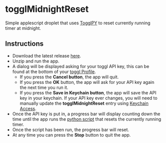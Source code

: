# togglMidnightReset
Simple applescript droplet that uses [TogglPY](https://github.com/matthewdowney/TogglPy) to reset currently running timer at midnight.   
## Instructions
* Download the latest release [here](https://github.com/MatchaJoeJoe/togglMidnightReset/releases).
* Unzip and run the app.
* A dialog will be displayed asking for your toggl API key, this can be found at the bottom of your [toggl Profile](https://toggl.com/app/profile).  
  * If you press the **Cancel button**, the app will quit.
  * If you press the **OK** button, the app will ask for your API key again the next time you run it.
  * If you press the **Save in Keychain button**, the app will save the API key in your keychain. If your API key ever changes, you will need to manually update the **togglMidnightReset** entry using [Keychain Access](https://support.apple.com/guide/keychain-access/what-is-keychain-access-kyca1083/mac). 
* Once the API key is put in, a progress bar will display counting down the time until the app runs the [python script](https://github.com/MatchaJoeJoe/togglMidnightReset/blob/master/toggl%20Midnight%20Reset.app/Contents/Resources/Scripts/resetTimer.py) that resets the currently running timer.
* Once the script has been run, the progress bar will reset.
* At any time you can press the **Stop** button to quit the app.

